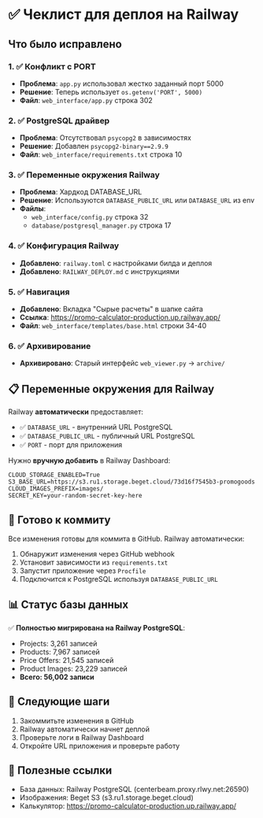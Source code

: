 # ✅ Чеклист для деплоя на Railway

## Что было исправлено

### 1. ✅ Конфликт с PORT
- **Проблема**: `app.py` использовал жестко заданный порт 5000
- **Решение**: Теперь использует `os.getenv('PORT', 5000)`
- **Файл**: `web_interface/app.py` строка 302

### 2. ✅ PostgreSQL драйвер
- **Проблема**: Отсутствовал `psycopg2` в зависимостях
- **Решение**: Добавлен `psycopg2-binary==2.9.9`
- **Файл**: `web_interface/requirements.txt` строка 10

### 3. ✅ Переменные окружения Railway
- **Проблема**: Хардкод DATABASE_URL
- **Решение**: Используются `DATABASE_PUBLIC_URL` или `DATABASE_URL` из env
- **Файлы**: 
  - `web_interface/config.py` строка 32
  - `database/postgresql_manager.py` строка 17

### 4. ✅ Конфигурация Railway
- **Добавлено**: `railway.toml` с настройками билда и деплоя
- **Добавлено**: `RAILWAY_DEPLOY.md` с инструкциями

### 5. ✅ Навигация
- **Добавлено**: Вкладка "Сырые расчеты" в шапке сайта
- **Ссылка**: https://promo-calculator-production.up.railway.app/
- **Файл**: `web_interface/templates/base.html` строки 34-40

### 6. ✅ Архивирование
- **Архивировано**: Старый интерфейс `web_viewer.py` → `archive/`

## 📋 Переменные окружения для Railway

Railway **автоматически** предоставляет:
- ✅ `DATABASE_URL` - внутренний URL PostgreSQL
- ✅ `DATABASE_PUBLIC_URL` - публичный URL PostgreSQL
- ✅ `PORT` - порт для приложения

Нужно **вручную добавить** в Railway Dashboard:
```
CLOUD_STORAGE_ENABLED=True
S3_BASE_URL=https://s3.ru1.storage.beget.cloud/73d16f7545b3-promogoods
CLOUD_IMAGES_PREFIX=images/
SECRET_KEY=your-random-secret-key-here
```

## 🚀 Готово к коммиту

Все изменения готовы для коммита в GitHub. Railway автоматически:
1. Обнаружит изменения через GitHub webhook
2. Установит зависимости из `requirements.txt`
3. Запустит приложение через `Procfile`
4. Подключится к PostgreSQL используя `DATABASE_PUBLIC_URL`

## 📊 Статус базы данных

✅ **Полностью мигрирована на Railway PostgreSQL**:
- Projects: 3,261 записей
- Products: 7,967 записей
- Price Offers: 21,545 записей
- Product Images: 23,229 записей
- **Всего: 56,002 записи**

## 🎯 Следующие шаги

1. Закоммитьте изменения в GitHub
2. Railway автоматически начнет деплой
3. Проверьте логи в Railway Dashboard
4. Откройте URL приложения и проверьте работу

## 🔗 Полезные ссылки

- База данных: Railway PostgreSQL (centerbeam.proxy.rlwy.net:26590)
- Изображения: Beget S3 (s3.ru1.storage.beget.cloud)
- Калькулятор: https://promo-calculator-production.up.railway.app/

